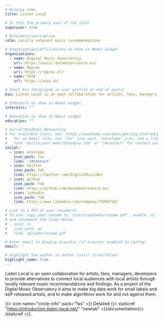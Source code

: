 ```yaml
---
# Display name
title: Listen Local

# Is this the primary user of the site?
superuser: true

# Role/position/tagline
role: Locally relevant music recommendations

# Organizations/Affiliations to show in About widget
organizations:
  - name: Digital Music Observatory
    url: https://music.dataobservatory.eu/
  - name: Reprex
    url: https://reprex.nl/
  - name: SOZA
    url: https://soza.sk/

# Short bio (displayed in user profile at end of posts)
bio: Listen Local is an open collaboration for artists, fans, managers, developers to provide alternatives to connect local audiences with local artists through locally relevant music recommendations and findings.

# Interests to show in About widget
interests: ""

# Education to show in About widget
education: ""

# Social/Academic Networking
# For available icons, see: https://wowchemy.com/docs/getting-started/page-builder/#icons
#   For an email link, use "fas" icon pack, "envelope" icon, and a link in the
#   form "mailto:your-email@example.com" or "/#contact" for contact widget.
social:
  - icon: envelope
    icon_pack: fas
    link: '/#contact'
  - icon: twitter
    icon_pack: fab
    link: https://twitter.com/DigitalMusicObs
  - icon: github
    icon_pack: fab
    link: https://github.com/dataobservatory-eu/
  - icon: linkedin
    icon_pack: fab
    link: https://www.linkedin.com/company/79286750/

# Link to a PDF of your resume/CV.
# To use: copy your resume to `static/uploads/resume.pdf`, enable `ai` icons in `params.toml`,
# and uncomment the lines below.
# - icon: cv
#   icon_pack: ai
#   link: uploads/resume.pdf

# Enter email to display Gravatar (if Gravatar enabled in Config)
email: ''

# Highlight the author in author lists? (true/false)
highlight_name: true
---
```


Listen Local is an open collaboration for artists, fans, managers, developers to provide alternatives to connect local audiences with local artists through locally relevant music recommendations and findings. As a project of the Digital Music Observatory it aims to make big data work for small labels and self-released artists, and to make algorithms work for and not against them.

{{< icon name="circle-info" pack="fas" >}} Detailed {{< staticref "https://introduction.listen-local.net/" "newtab" >}}documentation{{< /staticref >}}.
